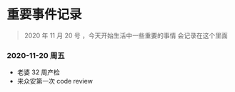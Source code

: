 # 重要事件记录

> 2020 年 11 月 20 号 ，今天开始生活中一些重要的事情 会记录在这个里面  

### 2020-11-20  周五

- 老婆 32 周产检 
- 来众安第一次 code review